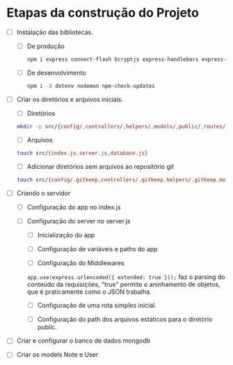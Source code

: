 # Etapas da construção do Projeto

- [ ] Instalação das bibliotecas.

  - [ ] De produção

    ```bash
    npm i express connect-flash bcryptjs express-handlebars express-session method-override mongoose passport passport-local
    ```

  - [ ] De desenvolvimento

    ```bash
    npm i -D dotenv nodemon npm-check-updates
    ```

- [ ] Criar os diretórios e arquivos iniciais.

  - [ ] Diretórios

  ```bash
  mkdir -p src/{config/,controllers/,helpers/,models/,public/,routes/,views}
  ```

  - [ ] Arquivos

  ```bash
  touch src/{index.js,server.js,database.js}
  ```

  - [ ] Adicionar diretórios sem arquivos ao repositório git

  ```bash
  touch src/{config/.gitkeep,controllers/.gitkeep,helpers/.gitkeep,models/.gitkeep,public/.gitkeep,routes/.gitkeep,views/.gitkeep}
  ```

- [ ] Criando o servidor

  - [ ] Configuração do app no index.js

  - [ ] Configuração do server no server.js

    - [ ] Inicialização do app

    - [ ] Configuração de variáveis e paths do app

    - [ ] Configuração do Middlewares

    `app.use(express.urlencoded({ extended: true }));`
    faz o parsing do conteúdo da requisições, "true"  permite o aninhamento de objetos, que é praticamente como o JSON trabalha.

    - [ ] Configuração de uma rota simples inicial.

    - [ ] Configuração do path dos arquivos estáticos para o diretório public.

- [ ] Criar e configurar o banco de dados mongodb

-[ ] Criar os models Note e User
